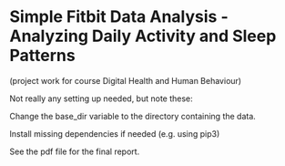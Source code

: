 # Simple Fitbit Data Analysis - Analyzing Daily Activity and Sleep Patterns

(project work for course Digital Health and Human Behaviour)

Not really any setting up needed, but note these:

Change the base_dir variable to the directory containing the data.

Install missing dependencies if needed (e.g. using pip3)

See the pdf file for the final report.
